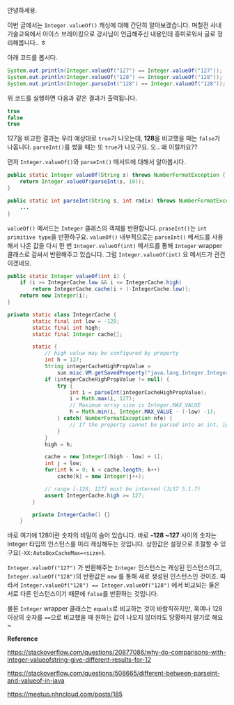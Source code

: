 안녕하세용.

이번 글에서는 `Integer.valueOf()` 캐싱에 대해 간단히 알아보겠습니다. 며칠전 사내 기술교육에서 아이스 브레이킹으로 강사님이 언급해주신 내용인데 흥미로워서 글로 정리해봅니다.. ㅎ



아래 코드를 봅시다.

```java
System.out.println(Integer.valueOf("127") == Integer.valueOf("127"));
System.out.println(Integer.valueOf("128") == Integer.valueOf("128"));
System.out.println(Integer.parseInt("128") == Integer.valueOf("128"));
```



위 코드를 실행하면 다음과 같은 결과가 출력됩니다.

```java
true
false
true
```



127을 비교한 결과는 우리 예상대로 `true`가 나오는데, **128**을 비교했을 때는 `false`가 나옵니다. `parseInt()`를 썼을 때는 또 `true`가 나오구요. 오.. 왜 이럴까요??



먼저 `Integer.valueOf()`와 `parseInt()` 메서드에 대해서 알아봅시다.

```java
public static Integer valueOf(String s) throws NumberFormatException {
    return Integer.valueOf(parseInt(s, 10));
}
```



``` java
public static int parseInt(String s, int radix) throws NumberFormatException{ 
    ... 
}
```



`valueOf()` 메서드는 `Integer` 클래스의 객체를 반환합니다. `praseInt()`는 `int primitive type`을 반환하구요. `valueOf()` 내부적으로는 `parseInt()` 메서드를 사용해서 나온 값을 다시 한 번 `Integer.valueOf(int)` 메서드를 통해 `Integer` wrapper 클래스로 감싸서 반환해주고 있습니다. 그럼 `Integer.valueOf(int)` 요 메서드가 관건이겠네요.



```java
public static Integer valueOf(int i) {
    if (i >= IntegerCache.low && i <= IntegerCache.high)
        return IntegerCache.cache[i + (-IntegerCache.low)];
    return new Integer(i);
}

private static class IntegerCache {
        static final int low = -128;
        static final int high;
        static final Integer cache[];

        static {
            // high value may be configured by property
            int h = 127;
            String integerCacheHighPropValue =
                sun.misc.VM.getSavedProperty("java.lang.Integer.IntegerCache.high");
            if (integerCacheHighPropValue != null) {
                try {
                    int i = parseInt(integerCacheHighPropValue);
                    i = Math.max(i, 127);
                    // Maximum array size is Integer.MAX_VALUE
                    h = Math.min(i, Integer.MAX_VALUE - (-low) -1);
                } catch( NumberFormatException nfe) {
                    // If the property cannot be parsed into an int, ignore it.
                }
            }
            high = h;

            cache = new Integer[(high - low) + 1];
            int j = low;
            for(int k = 0; k < cache.length; k++)
                cache[k] = new Integer(j++);

            // range [-128, 127] must be interned (JLS7 5.1.7)
            assert IntegerCache.high >= 127;
        }

        private IntegerCache() {}
    }
```



바로 여기에 128이란 숫자의 비밀이 숨어 있습니다. 바로 **-128 ~127** 사이의 숫자는 Integer 타입의 인스턴스를 미리 캐싱해두는 것입니다. 상한값은 설정으로 조절할 수 있구요(`-XX:AutoBoxCacheMax=<size>`).



`Integer.valueOf("127")` 가 반환해주는 `Integer` 인스턴스는 캐싱된 인스턴스이고, `Integer.valueOf("128")`의 반환값은 `new` 를 통해 새로 생성된 인스턴스인 것이죠. 따라서 `Integer.valueOf("128") == Integer.valueOf("128")` 에서 비교되는 둘은 서로 다른 인스턴스이기 때문에 `false`를 반환하는 것입니다.



물론 `Integer` wrapper 클래스는 `equals`로 비교하는 것이 바람직하지만, 혹여나 128 이상의 숫자를 `==`으로 비교했을 때 원하는 값이 나오지 않더라도 당황하지 말기로 해요~











**Reference**

https://stackoverflow.com/questions/20877086/why-do-comparisons-with-integer-valueofstring-give-different-results-for-12

https://stackoverflow.com/questions/508665/different-between-parseint-and-valueof-in-java

https://meetup.nhncloud.com/posts/185